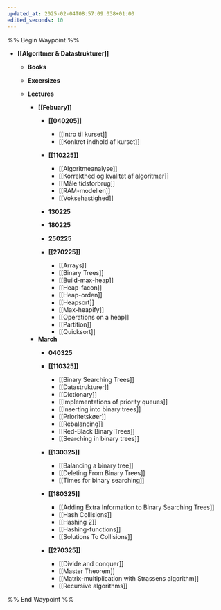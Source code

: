 ```yaml
---
updated_at: 2025-02-04T08:57:09.038+01:00
edited_seconds: 10
---
```

%% Begin Waypoint %%
- **[[Algoritmer & Datastrukturer]]**
	- **Books**

	- **Excersizes**
	- **Lectures**
		- **[[Febuary]]**
			- **[[040205]]**
				- [[Intro til kurset]]
				- [[Konkret indhold af kurset]]
			- **[[110225]]**
				- [[Algoritmeanalyse]]
				- [[Korrekthed og kvalitet af algoritmer]]
				- [[Måle tidsforbrug]]
				- [[RAM-modellen]]
				- [[Voksehastighed]]
			- **130225**

			- **180225**

			- **250225**

			- **[[270225]]**
				- [[Arrays]]
				- [[Binary Trees]]
				- [[Build-max-heap]]
				- [[Heap-facon]]
				- [[Heap-orden]]
				- [[Heapsort]]
				- [[Max-heapify]]
				- [[Operations on a heap]]
				- [[Partition]]
				- [[Quicksort]]
		- **March**
			- **040325**

			- **[[110325]]**
				- [[Binary Searching Trees]]
				- [[Datastrukturer]]
				- [[Dictionary]]
				- [[Implementations of priority queues]]
				- [[Inserting into binary trees]]
				- [[Prioritetskøer]]
				- [[Rebalancing]]
				- [[Red-Black Binary Trees]]
				- [[Searching in binary trees]]
			- **[[130325]]**
				- [[Balancing a binary tree]]
				- [[Deleting From Binary Trees]]
				- [[Times for binary searching]]
			- **[[180325]]**
				- [[Adding Extra Information to Binary Searching Trees]]
				- [[Hash Collisions]]
				- [[Hashing 2]]
				- [[Hashing-functions]]
				- [[Solutions To Collisions]]
			- **[[270325]]**
				- [[Divide and conquer]]
				- [[Master Theorem]]
				- [[Matrix-multiplication with Strassens algorithm]]
				- [[Recursive algorithms]]

%% End Waypoint %%
